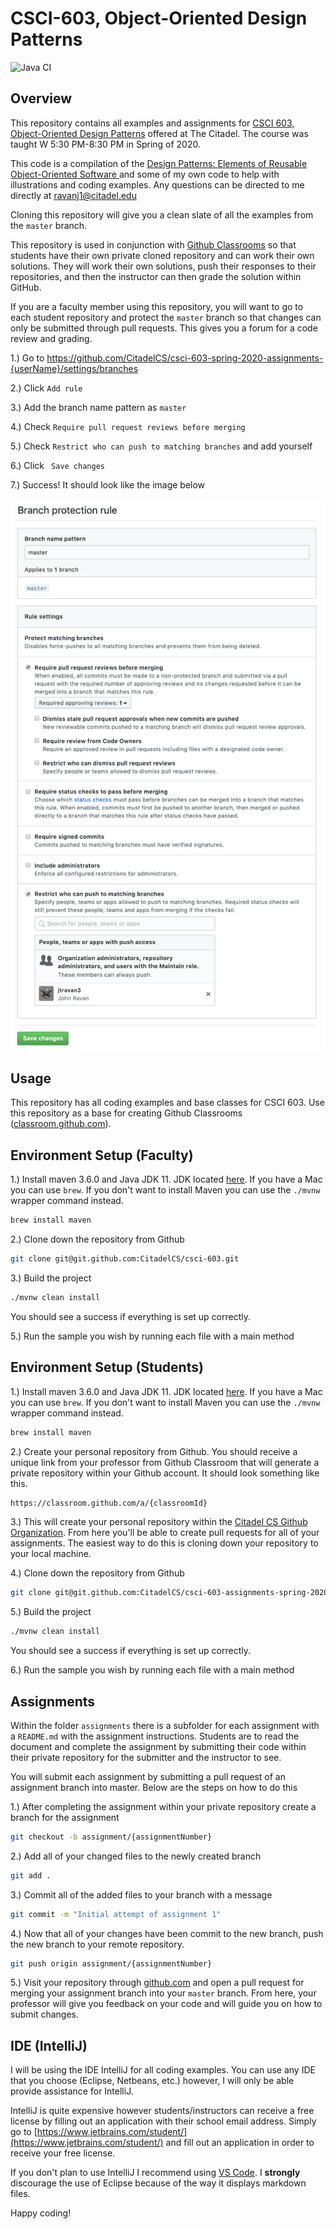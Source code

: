 # CSCI-603, Object-Oriented Design Patterns

![Java CI](https://github.com/CitadelCS/csci-603/workflows/Java%20CI/badge.svg)

## Overview

This repository contains all examples and assignments for [CSCI 603, Object-Oriented Design Patterns](http://www.citadel.edu/root/ccs-courses/graduate#csci603) offered at The Citadel. 
The course was taught W 5:30 PM-8:30 PM in Spring of 2020.

This code is a compilation of the [Design Patterns: Elements of Reusable Object-Oriented Software ](https://www.amazon.com/Design-Patterns-Elements-Reusable-Object-Oriented/dp/0201633612/ref=sr_1_3?keywords=gang+of+four&qid=1583344094&sr=8-3) and 
some of my own code to help with illustrations and coding examples. Any questions can be directed to me directly at [ravanj1@citadel.edu](mailto:ravanj1@citadel.edu)

Cloning this repository will give you a clean slate of all the examples from the `master` branch.

This repository is used in conjunction with [Github Classrooms](https://classroom.github.com/) so that students have their own private cloned repository and can work their own solutions. They will work their own solutions,
push their responses to their repositories, and then the instructor can then grade the solution within GitHub.

If you are a faculty member using this repository, you will want to go to each student repository and protect the `master` branch so that changes can only be submitted through pull requests.
This gives you a forum for a code review and grading.

1.) Go to https://github.com/CitadelCS/csci-603-spring-2020-assignments-{userName}/settings/branches

2.) Click `Add rule`

3.) Add the branch name pattern as `master`

4.) Check `Require pull request reviews before merging`

5.) Check `Restrict who can push to matching branches` and add yourself

6.) Click ` Save changes`

7.) Success! It should look like the image below

![Branch Protection Rule](images/branch-protection-rule.png)

## Usage

This repository has all coding examples and base classes for CSCI 603. Use this repository as a base for creating Github Classrooms ([classroom.github.com](https://classroom.github.com/)).

## Environment Setup (Faculty)

1.) Install maven 3.6.0 and Java JDK 11. JDK located [here](https://openjdk.java.net/install/). If you have a Mac you can use `brew`. If you don't want to install Maven 
you can use the `./mvnw` wrapper command instead.

```bash
brew install maven
```

2.) Clone down the repository from Github

```bash
git clone git@git.github.com:CitadelCS/csci-603.git
```

3.) Build the project

```bash
./mvnw clean install
```

You should see a success if everything is set up correctly.

5.) Run the sample you wish by running each file with a main method

## Environment Setup (Students)

1.) Install maven 3.6.0 and Java JDK 11. JDK located [here](https://openjdk.java.net/install/). If you have a Mac you can use `brew`. If you don't want to install Maven 
you can use the `./mvnw` wrapper command instead.

```bash
brew install maven
```

2.) Create your personal repository from Github. You should receive a unique link from your professor from Github Classroom that will generate a private repository within your Github account.
It should look something like this.

```bash
https://classroom.github.com/a/{classroomId}
```

3.) This will create your personal repository within the [Citadel CS Github Organization](https://github.com/CitadelCS). From here you'll be able to create
pull requests for all of your assignments. The easiest way to do this is cloning down your repository to your local machine.

4.) Clone down the repository from Github

```bash
git clone git@git.github.com:CitadelCS/csci-603-assignments-spring-2020-{yourUsername}.git
```

5.) Build the project

```bash
./mvnw clean install
```

You should see a success if everything is set up correctly.

6.) Run the sample you wish by running each file with a main method

## Assignments

Within the folder `assignments` there is a subfolder for each assignment with a `README.md` with the assignment instructions. Students are to read the document and complete the assignment by
submitting their code within their private repository for the submitter and the instructor to see.

You will submit each assignment by submitting a pull request of an assignment branch into master. Below are the steps on how to do this

1.) After completing the assignment within your private repository create a branch for the assignment

```bash
git checkout -b assignment/{assignmentNumber}
```

2.) Add all of your changed files to the newly created branch

```bash
git add .
```

3.) Commit all of the added files to your branch with a message

```bash
git commit -m "Initial attempt of assignment 1"
```

4.) Now that all of your changes have been commit to the new branch, push the new branch to your remote repository.

```bash
git push origin assignment/{assignmentNumber}
```

5.) Visit your repository through [github.com](https://www.github.com) and open a pull request for merging your assignment branch into
your `master` branch. From here, your professor will give you feedback on your code and will guide you on how to submit changes.

## IDE (IntelliJ)

I will be using the IDE IntelliJ for all coding examples. You can use any IDE that you choose (Eclipse, Netbeans, etc.) however,
I will only be able provide assistance for IntelliJ.

IntelliJ is quite expensive however students/instructors can receive a free license by filling out an application with their
school email address. Simply go to [https://www.jetbrains.com/student/](https://www.jetbrains.com/student/) and fill out an
application in order to receive your free license.

If you don't plan to use IntelliJ I recommend using [VS Code](https://code.visualstudio.com/). I **strongly** discourage the use
of Eclipse because of the way it displays markdown files.

Happy coding!

